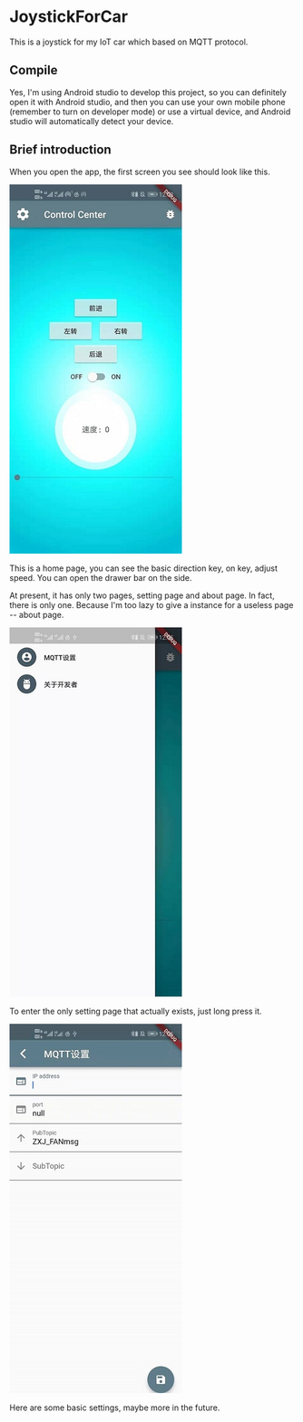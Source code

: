 # JoystickForCar

This is a joystick for my IoT car which based on MQTT protocol.

## Compile

Yes, I'm using Android studio to develop this project, so you can definitely open it with Android studio, and then you can use your own mobile phone (remember to turn on developer mode) or use a virtual device, and Android studio will automatically detect your device.

## Brief introduction

When you open the app, the first screen you see should look like this. 

![homoPage](./photo/homoPage.jpg)

This is a home page, you can see the basic direction key, on key, adjust speed. You can open the drawer bar on the side. 

At present, it has only two pages, setting page and about page. In fact, there is only one. Because I'm too lazy to give a instance for a useless page -- about page.

![drawer](./photo/drawer.jpg)

To enter the only setting page that actually exists, just long press it.

![setting](./photo/setting.jpg)

Here are some basic settings, maybe more in the future.

